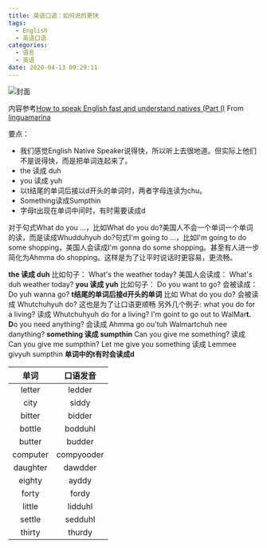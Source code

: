 ```yaml
---
title: 英语口语：如何说的更快
tags:
  - English
  - 英语口语
categories:
  - 语言
  - 英语
date: 2020-04-13 09:29:11
---
```


![封面](https://i.ytimg.com/vi/MiebCHmiszs/hqdefault.jpg?sqp=-oaymwEZCNACELwBSFXyq4qpAwsIARUAAIhCGAFwAQ==&rs=AOn4CLAqpOOb7VavDJ4Reu3nzoseweLxcw)

内容参考[How to speak English fast and understand natives (Part I)](https://youtu.be/MiebCHmiszs) From [linguamarina](https://www.youtube.com/channel/UCAQg09FkoobmLquNNoO4ulg)

要点：
* 我们感觉English Native Speaker说得快，所以听上去很地道。但实际上他们不是说得快，而是把单词连起来了。
* the 读成 duh
* you 读成 yuh
* 以t结尾的单词后接以d开头的单词时，两者字母连读为chu。
* Something读成Sumpthin
* 字母t出现在单词中间时，有时需要读成d

<!--more-->
对于句式What do you ...，比如What do you do?美国人不会一个单词一个单词的读，而是读成Whudduhyuh do?句式I'm going to ...，比如I'm going to do some shopping，美国人会读成I'm gonna do some shopping。甚至有人进一步简化为Ahmma do shopping。这样是为了让平时说话时更容易，更流畅。

**the 读成 duh**
比如句子：
What's the weather today?
美国人会读成：
What's duh weather today?
**you 读成 yuh**
比如句子：
Do you want to go?
会被读成：
Do yuh wanna go?
**t结尾的单词后接d开头的单词**
比如
What do you do?
会被读成
Whutchuhyuh do?
这也是为了让口语更顺畅
另外几个例子:
what you do for a living?
读成
Whutchuhyuh do for a living?
I'm goint to go out to WalMar**t. D**o you need anything?
会读成
Ahmma go ou'tuh Walmartchuh nee danything?
**something 读成 sumpthin**
Can you give me something?
读成
Can you give me sumpthin?
Let me give you something
读成
Lemmee givyuh sumpthin
**单词中的t有时会读成d**

| 单词 | 口语发音 |
| :----: | :----: |
| letter | ledder |
| city | siddy |
| bitter | bidder |
| bottle | bodduhl |
| butter | budder |
| computer | compyooder |
| daughter | dawdder |
| eighty | ayddy |
| forty | fordy |
| little | lidduhl |
| settle | sedduhl |
| thirty | thurdy |
